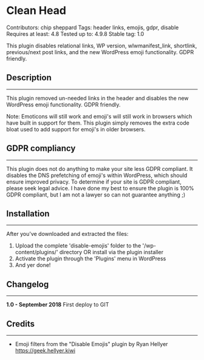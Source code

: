 # Clean Head #

Contributors: chip sheppard
Tags: header links, emojis, gdpr, disable
Requires at least: 4.8
Tested up to: 4.9.8
Stable tag: 1.0


This plugin disables relational links, WP version, wlwmanifest_link, shortlink, previous/next post links, and the new WordPress emoji functionality. GDPR friendly.


## Description ##
- - - - - - - - - - - - - - - - - - - - - - - - - - - - - - - -

This plugin removed un-needed links in the header and disables the new WordPress emoji functionality. GDPR friendly.


Note: Emoticons will still work and emoji's will still work in browsers which have built in support for them. This plugin simply removes the extra code bloat used to add support for emoji's in older browsers.

## GDPR compliancy ##
- - - - - - - - - - - - - - - - - - - - - - - - - - - - - - - -

This plugin does not do anything to make your site less GDPR compliant. It disables the DNS prefetching of emoji's within WordPress, which should ensure improved privacy. To determine if your site is GDPR compliant, please seek legal advice. I have done my best to ensure the plugin is 100% GDPR compliant, but I am not a lawyer so can not guarantee anything ;)


## Installation ##
- - - - - - - - - - - - - - - - - - - - - - - - - - - - - - - -

After you've downloaded and extracted the files:

1. Upload the complete 'disable-emojis' folder to the '/wp-content/plugins/' directory OR install via the plugin installer
2. Activate the plugin through the 'Plugins' menu in WordPress
3. And yer done!


## Changelog ##
- - - - - - - - - - - - - - - - - - - - - - - - - - - - - - - -

**1.0 - September 2018**
 First deploy to GIT


## Credits ##
- - - - - - - - - - - - - - - - - - - - - - - - - - - - - - - -

* Emoji filters from the "Disable Emojis" plugin by Ryan Hellyer https://geek.hellyer.kiwi
